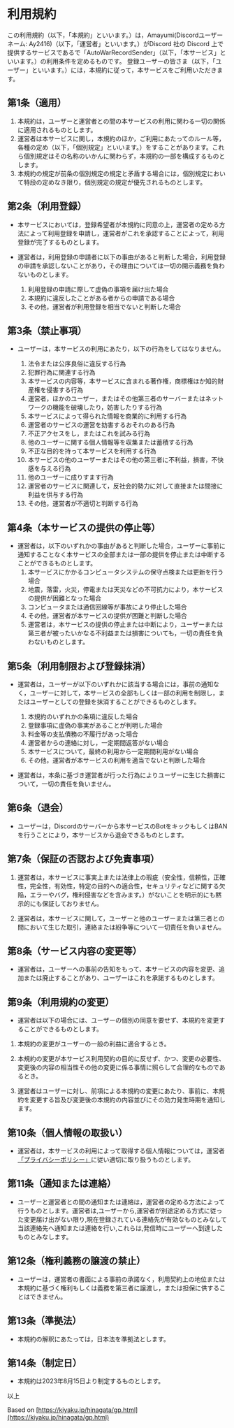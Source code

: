# 利用規約


この利用規約（以下，「本規約」といいます。）は，Amayumi(Discordユーザーネーム: Ay2416)（以下，「運営者」といいます。）がDiscord 社の Discord 上で提供するサービスであるで「AutoWarRecordSender」（以下，「本サービス」といいます。）の利用条件を定めるものです。
登録ユーザーの皆さま（以下，「ユーザー」といいます。）には，本規約に従って，本サービスをご利用いただきます。

## 第1条（適用）
1. 本規約は，ユーザーと運営者との間の本サービスの利用に関わる一切の関係に適用されるものとします。
2. 運営者は本サービスに関し，本規約のほか，ご利用にあたってのルール等，各種の定め（以下，「個別規定」といいます。）をすることがあります。これら個別規定はその名称のいかんに関わらず，本規約の一部を構成するものとします。
3. 本規約の規定が前条の個別規定の規定と矛盾する場合には，個別規定において特段の定めなき限り，個別規定の規定が優先されるものとします。

## 第2条（利用登録）
* 本サービスにおいては，登録希望者が本規約に同意の上，運営者の定める方法によって利用登録を申請し，運営者がこれを承認することによって，利用登録が完了するものとします。

* 運営者は，利用登録の申請者に以下の事由があると判断した場合，利用登録の申請を承認しないことがあり，その理由については一切の開示義務を負わないものとします。

  1. 利用登録の申請に際して虚偽の事項を届け出た場合
  2. 本規約に違反したことがある者からの申請である場合
  3. その他，運営者が利用登録を相当でないと判断した場合

## 第3条（禁止事項）

* ユーザーは，本サービスの利用にあたり，以下の行為をしてはなりません。

  1. 法令または公序良俗に違反する行為
  2. 犯罪行為に関連する行為
  3. 本サービスの内容等，本サービスに含まれる著作権，商標権ほか知的財産権を侵害する行為
  4. 運営者，ほかのユーザー，またはその他第三者のサーバーまたはネットワークの機能を破壊したり，妨害したりする行為
  5. 本サービスによって得られた情報を商業的に利用する行為
  6. 運営者のサービスの運営を妨害するおそれのある行為
  7. 不正アクセスをし，またはこれを試みる行為
  8. 他のユーザーに関する個人情報等を収集または蓄積する行為
  9. 不正な目的を持って本サービスを利用する行為
  10. 本サービスの他のユーザーまたはその他の第三者に不利益，損害，不快感を与える行為
  11. 他のユーザーに成りすます行為
  12. 運営者のサービスに関連して，反社会的勢力に対して直接または間接に利益を供与する行為
  13. その他，運営者が不適切と判断する行為

## 第4条（本サービスの提供の停止等）

* 運営者は，以下のいずれかの事由があると判断した場合，ユーザーに事前に通知することなく本サービスの全部または一部の提供を停止または中断することができるものとします。
  1. 本サービスにかかるコンピュータシステムの保守点検または更新を行う場合
  2. 地震，落雷，火災，停電または天災などの不可抗力により，本サービスの提供が困難となった場合
  3. コンピュータまたは通信回線等が事故により停止した場合
  4. その他，運営者が本サービスの提供が困難と判断した場合
  5. 運営者は，本サービスの提供の停止または中断により，ユーザーまたは第三者が被ったいかなる不利益または損害についても，一切の責任を負わないものとします。

## 第5条（利用制限および登録抹消）

* 運営者は，ユーザーが以下のいずれかに該当する場合には，事前の通知なく，ユーザーに対して，本サービスの全部もしくは一部の利用を制限し，またはユーザーとしての登録を抹消することができるものとします。

  1. 本規約のいずれかの条項に違反した場合
  2. 登録事項に虚偽の事実があることが判明した場合
  3. 料金等の支払債務の不履行があった場合
  4. 運営者からの連絡に対し，一定期間返答がない場合
  5. 本サービスについて，最終の利用から一定期間利用がない場合
  6. その他，運営者が本サービスの利用を適当でないと判断した場合

* 運営者は，本条に基づき運営者が行った行為によりユーザーに生じた損害について，一切の責任を負いません。

## 第6条（退会）

* ユーザーは，Discordのサーバーから本サービスのBotをキックもしくはBANを行うことにより，本サービスから退会できるものとします。

## 第7条（保証の否認および免責事項）

1. 運営者は，本サービスに事実上または法律上の瑕疵（安全性，信頼性，正確性，完全性，有効性，特定の目的への適合性，セキュリティなどに関する欠陥，エラーやバグ，権利侵害などを含みます。）がないことを明示的にも黙示的にも保証しておりません。

2. 運営者は，本サービスに関して，ユーザーと他のユーザーまたは第三者との間において生じた取引，連絡または紛争等について一切責任を負いません。

## 第8条（サービス内容の変更等）

* 運営者は，ユーザーへの事前の告知をもって、本サービスの内容を変更、追加または廃止することがあり、ユーザーはこれを承諾するものとします。

## 第9条（利用規約の変更）

* 運営者は以下の場合には、ユーザーの個別の同意を要せず、本規約を変更することができるものとします。

1. 本規約の変更がユーザーの一般の利益に適合するとき。

2. 本規約の変更が本サービス利用契約の目的に反せず、かつ、変更の必要性、変更後の内容の相当性その他の変更に係る事情に照らして合理的なものであるとき。

3. 運営者はユーザーに対し、前項による本規約の変更にあたり、事前に、本規約を変更する旨及び変更後の本規約の内容並びにその効力発生時期を通知します。

## 第10条（個人情報の取扱い）

* 運営者は，本サービスの利用によって取得する個人情報については，運営者[「プライバシーポリシー」](https://ay2416.github.io/AutoWarRecordSender/privacy-policy)に従い適切に取り扱うものとします。

## 第11条（通知または連絡）

* ユーザーと運営者との間の通知または連絡は，運営者の定める方法によって行うものとします。運営者は,ユーザーから,運営者が別途定める方式に従った変更届け出がない限り,現在登録されている連絡先が有効なものとみなして当該連絡先へ通知または連絡を行い,これらは,発信時にユーザーへ到達したものとみなします。

## 第12条（権利義務の譲渡の禁止）

* ユーザーは，運営者の書面による事前の承諾なく，利用契約上の地位または本規約に基づく権利もしくは義務を第三者に譲渡し，または担保に供することはできません。

## 第13条（準拠法）

* 本規約の解釈にあたっては，日本法を準拠法とします。

## 第14条（制定日）

* 本規約は2023年8月15日より制定するものとします。


以上

Based on [https://kiyaku.jp/hinagata/gp.html](https://kiyaku.jp/hinagata/gp.html)
